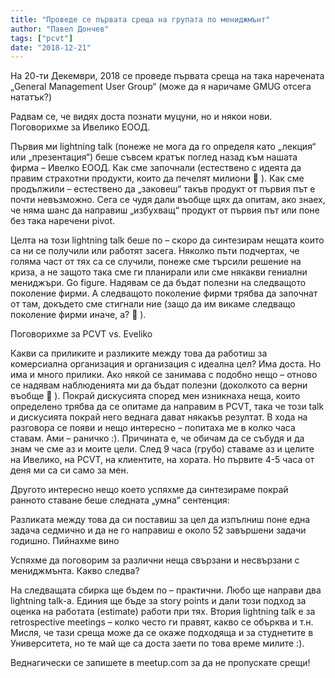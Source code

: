 ```yaml
---
title: "Проведе се първата среща на групата по мениджмънт"
author: "Павел Дончев"
tags: ["pcvt"]
date: "2018-12-21"
---
```


На 20-ти Декември, 2018 се проведе първата среща на така наречената „General Management User Group“ (може да я наричаме GMUG отсега нататък?)

Радвам се, че видях доста познати муцуни, но и някои нови.
Поговорихме за Ивелико ЕООД.


Първия ми lightning talk (понеже не мога да го определя като „лекция“ или „презентация“) беше съвсем кратък поглед назад към нашата фирма – Ивелко ЕООД. Как сме започнали (естествено с идеята да правим страхотни продукти, които да печелят милиони 🙂 ). Как сме продължили – естествено да „заковеш“ такъв продукт от първия път е почти невъзможно. Сега се чудя дали въобще щях да опитам, ако знаех, че няма шанс да направиш „избухващ“ продукт от първия път или поне без така наречени pivot.

Целта на този lightning talk беше по – скоро да синтезирам нещата които са ни се получили или работят засега. Няколко пъти подчертах, че голяма част от тях са се случили, понеже сме търсили решение на криза, а не защото така сме ги планирали или сме някакви гениални мениджъри. Go figure. Надявам се да бъдат полезни на следващото поколение фирми. А следващото поколение фирми трябва да започнат от там, докъдето сме стигнали ние (защо да им викаме следващо поколение фирми иначе, а? 🙂 ).

 
Поговорихме за PCVT vs. Eveliko

Какви са приликите и разликите между това да работиш за комерсиална организация и организация с идеална цел? Има доста. Но има и много прилики. Ако някой се занимава с подобно нещо – отново се надявам наблюденията ми да бъдат полезни (доколкото са верни въобще 🙂 ). Покрай дискусията според мен изникнаха неща, които определено трябва да се опитаме да направим в PCVT, така че този talk и дискусията покрай него веднага дават някакъв резултат. В хода на разговора се появи и нещо интересно – попитаха ме в колко часа ставам. Ами – раничко :). Причината е, че обичам да се събудя и да знам че сме аз и моите цели. След 9 часа (грубо) ставаме аз и целите на Ивелико, на PCVT, на клиентите, на хората. Но първите 4-5 часа от деня ми са си само за мен.

Другото интересно нещо което успяхме да синтезираме покрай ранното ставане беше следната „умна“ сентенция:

Разликата между това да си поставиш за цел да изпълниш поне една задача седмично и да не го направиш е около 52 завършени задачи годишно.
Пийнахме вино

Успяхме да поговорим за различни неща свързани и несвързани с мениджмънта.
Какво следва?

На следващата сбирка ще бъдем по – практични. Любо ще направи два lightning talk-а. Единия ще бъде за story points и дали този подход за оценка на работата (estimate) работи при тях. Втория lightning talk е за retrospective meetings – колко често ги правят, какво се обърква и т.н.
Мисля, че тази среща може да се окаже подходяща и за студнетите в Университета, но те май ще са доста заети по това време милите :).

Веднагически се запишете в meetup.com за да не пропускате срещи!
